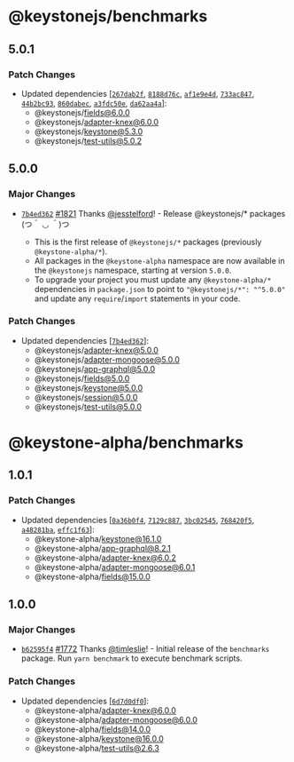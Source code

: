 # @keystonejs/benchmarks

## 5.0.1

### Patch Changes

- Updated dependencies [[`267dab2f`](https://github.com/keystonejs/keystone/commit/267dab2fee5bbea711c417c13366862e8e0ab3be), [`8188d76c`](https://github.com/keystonejs/keystone/commit/8188d76cb3f5d3e112ef95fd4e1887db9a520d9d), [`af1e9e4d`](https://github.com/keystonejs/keystone/commit/af1e9e4d3b74753b903b20641b51df99184793df), [`733ac847`](https://github.com/keystonejs/keystone/commit/733ac847cab488dc92a30e7b458191d750fd5a3d), [`44b2bc93`](https://github.com/keystonejs/keystone/commit/44b2bc938fd508ac75f6a9cbb364006b9f122711), [`860dabec`](https://github.com/keystonejs/keystone/commit/860dabecacdf81aa1563cea9a5d50add8623dac1), [`a3fdc50e`](https://github.com/keystonejs/keystone/commit/a3fdc50ebb61b38814816804b04d7cb4bc0fc70a), [`da62aa4a`](https://github.com/keystonejs/keystone/commit/da62aa4a0af9cf27fd59fdcfb6b960e24999254d)]:
  - @keystonejs/fields@6.0.0
  - @keystonejs/adapter-knex@6.0.0
  - @keystonejs/keystone@5.3.0
  - @keystonejs/test-utils@5.0.2

## 5.0.0

### Major Changes

- [`7b4ed362`](https://github.com/keystonejs/keystone-5/commit/7b4ed3623f5774d7783c39962bfa1ce97938e310) [#1821](https://github.com/keystonejs/keystone-5/pull/1821) Thanks [@jesstelford](https://github.com/jesstelford)! - Release @keystonejs/\* packages (つ＾ ◡ ＾)つ

  - This is the first release of `@keystonejs/*` packages (previously `@keystone-alpha/*`).
  - All packages in the `@keystone-alpha` namespace are now available in the `@keystonejs` namespace, starting at version `5.0.0`.
  - To upgrade your project you must update any `@keystone-alpha/*` dependencies in `package.json` to point to `"@keystonejs/*": "^5.0.0"` and update any `require`/`import` statements in your code.

### Patch Changes

- Updated dependencies [[`7b4ed362`](https://github.com/keystonejs/keystone-5/commit/7b4ed3623f5774d7783c39962bfa1ce97938e310)]:
  - @keystonejs/adapter-knex@5.0.0
  - @keystonejs/adapter-mongoose@5.0.0
  - @keystonejs/app-graphql@5.0.0
  - @keystonejs/fields@5.0.0
  - @keystonejs/keystone@5.0.0
  - @keystonejs/session@5.0.0
  - @keystonejs/test-utils@5.0.0

# @keystone-alpha/benchmarks

## 1.0.1

### Patch Changes

- Updated dependencies [[`0a36b0f4`](https://github.com/keystonejs/keystone-5/commit/0a36b0f403da73a76106b5e14940a789466b4f94), [`7129c887`](https://github.com/keystonejs/keystone-5/commit/7129c8878a825d961f2772be497dcd5bd6b2b697), [`3bc02545`](https://github.com/keystonejs/keystone-5/commit/3bc025452fb8e6e69790bdbee032ddfdeeb7dabb), [`768420f5`](https://github.com/keystonejs/keystone-5/commit/768420f567c244d57a4e2a3aaafe628ea9813d9d), [`a48281ba`](https://github.com/keystonejs/keystone-5/commit/a48281ba605bf5bebc89fcbb36d3e69c17182eec), [`effc1f63`](https://github.com/keystonejs/keystone-5/commit/effc1f639d5824720b7a9d82c2ee881d77acb901)]:
  - @keystone-alpha/keystone@16.1.0
  - @keystone-alpha/app-graphql@8.2.1
  - @keystone-alpha/adapter-knex@6.0.2
  - @keystone-alpha/adapter-mongoose@6.0.1
  - @keystone-alpha/fields@15.0.0

## 1.0.0

### Major Changes

- [`b62595f4`](https://github.com/keystonejs/keystone-5/commit/b62595f43cd3b5e19fa33330fafa7ad238cd105b) [#1772](https://github.com/keystonejs/keystone-5/pull/1772) Thanks [@timleslie](https://github.com/timleslie)! - Initial release of the `benchmarks` package. Run `yarn benchmark` to execute benchmark scripts.

### Patch Changes

- Updated dependencies [[`6d7d0df0`](https://github.com/keystonejs/keystone-5/commit/6d7d0df0515c3aa21c7d24db17919ddbb5701ce9)]:
  - @keystone-alpha/adapter-knex@6.0.0
  - @keystone-alpha/adapter-mongoose@6.0.0
  - @keystone-alpha/fields@14.0.0
  - @keystone-alpha/keystone@16.0.0
  - @keystone-alpha/test-utils@2.6.3
